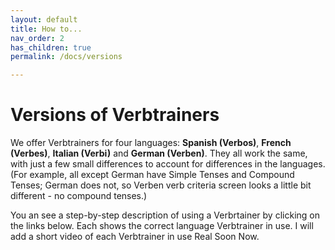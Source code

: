 ```yaml
---
layout: default
title: How to...
nav_order: 2
has_children: true
permalink: /docs/versions

---
```

# Versions of Verbtrainers #
We offer Verbtrainers for four languages: **Spanish (Verbos)**, **French (Verbes)**, **Italian (Verbi)** and **German (Verben)**. They all work the same, with just a few small differences to account for differences in the languages. (For example, all except German have Simple Tenses and Compound Tenses; German does not, so Verben verb criteria screen looks a little bit different - no compound tenses.)

You an see a step-by-step description of using a Verbrtainer by clicking on the links below. Each shows the correct language Verbtrainer in use. I will add a short video of each Verbtrainer in use Real Soon Now.